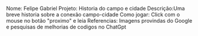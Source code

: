 Nome: Felipe Gabriel
Projeto: Historia do campo e cidade
Descrição:Uma breve historia sobre a conexão campo-cidade
Como jogar: Click com o mouse no botão "proximo" e leia
Referencias: Imagens provindas do Google e pesquisas de melhorias de codigos no ChatGpt
